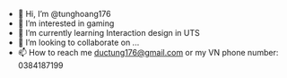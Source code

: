 - 👋 Hi, I’m @tunghoang176
- 👀 I’m interested in gaming
- 🌱 I’m currently learning Interaction design in UTS
- 💞️ I’m looking to collaborate on ...
- 📫 How to reach me ductung176@gmail.com or my VN phone number: 0384187199

<!---
tunghoang176/tunghoang176 is a ✨ special ✨ repository because its `README.md` (this file) appears on your GitHub profile.
You can click the Preview link to take a look at your changes.
--->
